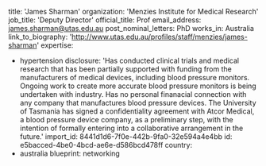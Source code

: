 title: 'James Sharman'
organization: 'Menzies Institute for Medical Research'
job_title: 'Deputy Director'
official_title: Prof
email_address: james.sharman@utas.edu.au
post_nominal_letters: PhD
works_in: Australia
link_to_biography: 'http://www.utas.edu.au/profiles/staff/menzies/james-sharman'
expertise:
  - hypertension
disclosure: 'Has conducted clinical trials and medical research that has been partially supported with funding from the manufacturers of medical devices, including blood pressure monitors. Ongoing work to create more accurate blood pressure monitors is being undertaken with industry. Has no personal finanacial connection with any company that manufactures blood pressure devices. The University of Tasmania has signed a confidentiality agreement with Atcor Medical, a blood pressure device company, as a preliminary step, with the intention of formally entering into a collaborative arrangement in the future.'
import_id: 8441d1d6-7f0e-442b-9fa0-32e594a4e4bb
id: e5bacced-4be0-4bcd-ae6e-d586bcd478ff
country:
  - australia
blueprint: networking
